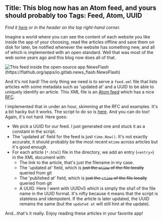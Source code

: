 Title: This blog now has an Atom feed, and yours should probably too
Tags: Feed, Atom, UUID
---

*Find it [here](https://gaultier.github.io/blog/feed.xml) or in the header on the top right-hand corner.*

Imagine a world where you can see the content of each website you like inside the app of your choosing, read the articles offline and save them on disk for later, be notified whenever the website has something new, and all of which is implemented with an open standard. Well that was most of the web some years ago and this blog now does all of that. 


![This feed inside the open-source app NewsFlash (https://flathub.org/apps/io.gitlab.news_flash.NewsFlash)](feed.png)

And it's not hard! The only thing we need is to serve a `feed.xml` file that lists articles with some metadata such as 'updated at' and a UUID to be able to uniquely identify an article. This XML file is an [Atom feed](https://en.wikipedia.org/wiki/Atom_(web_standard)) which has a nice [RFC](https://datatracker.ietf.org/doc/html/rfc4287).

I implemented that in under an hour, skimming at the RFC and examples. It's a bit hacky but it works. The script to do so is [here](https://github.com/gaultier/blog/blob/master/feed.go). And you can do too! Again, it's not hard. Here goes:

- We pick a UUID for our feed. I just generated one and stuck it as a constant in the script.
- The 'updated at' field for the feed is just `time.Now()`. It's not exactly accurate, it should probably be the most recent `mtime` across articles but it's good enough.
- For each article (`*.html`) file in the directory, we add an entry (`<entry>`) in the XML document with:
  * The link to the article, that's just the filename in my case.
  * The 'updated at' field, which is <s>just the `mtime` of the file locally</s> queried from git
  * The 'published at' field, which is <s>just the `ctime` of the file locally</s> queried from git
  * A UUID. Here I went with UUIDv5 which is simply the sha1 of the file name in the UUID format. It's nifty because it means that the script is stateless and idempotent. If the article is later updated, the UUID remains the same (but the `updated at` will still hint at the update).

And...that's it really. Enjoy reading these articles in your favorite app!

